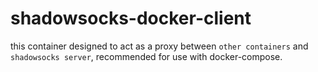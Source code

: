 # shadowsocks-docker-client


this container designed to act as a proxy between ```other containers``` and ```shadowsocks server```, recommended for use with docker-compose.
